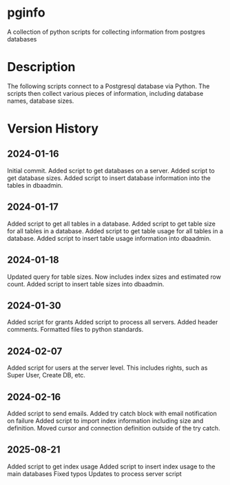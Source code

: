 # pginfo
A collection of python scripts for collecting information from postgres databases

# Description
The following scripts connect to a Postgresql database via Python. The scripts then collect various pieces of information, including database names, database sizes.

# Version History
## 2024-01-16
Initial commit.
Added script to get databases on a server.
Added script to get database sizes.
Added script to insert database information into the tables in dbaadmin.

## 2024-01-17
Added script to get all tables in a database.
Added script to get table size for all tables in a database.
Added script to get table usage for all tables in a database.
Added script to insert table usage information into dbaadmin.

## 2024-01-18 
Updated query for table sizes. Now includes index sizes and estimated row count.
Added script to insert table sizes into dbaadmin.

## 2024-01-30
Added script for grants
Added script to process all servers.
Added header comments.
Formatted files to python standards.

## 2024-02-07
Added script for users at the server level.
This includes rights, such as Super User, Create DB, etc.

## 2024-02-16
Added script to send emails.
Added try catch block with email notification on failure
Added script to import index information including size and definition. 
Moved cursor and connection definition outside of the try catch. 

## 2025-08-21
Added script to get index usage
Added script to insert index usage to the main databases
Fixed typos
Updates to process server script